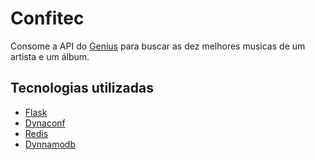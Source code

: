 # Confitec

Consome a API do [Genius](https://genius.com) para buscar as dez melhores musicas de um artista e um álbum.

## Tecnologias utilizadas

- [Flask](https://flask.palletsprojects.com/)
- [Dynaconf](https://dynaconf.com/)
- [Redis](https://redis.io/)
- [Dynnamodb](https://dynamodb.amazonaws.com/)
